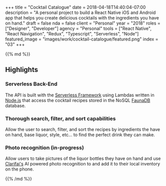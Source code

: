 +++
title = "Cocktail Catalogue"
date = 2018-04-18T14:40:04-07:00
description = "A personal project to build a React Native iOS and Android app that helps you create delicious cocktails with the ingredients you have on hand."
draft = false
nda = false
client = "Personal"
year = "2018"
roles = ["Designer", "Developer"]
agency = "Personal"
tools = ["React Native", "React Navigation", "Redux", "Typescript", "Serverless", "Node"]
featured_image = "images/work/cocktail-catalogue/featured.png"
index = "03"
+++

<div class="markdown article__column">
{{% md %}}

## Highlights

### Serverless Back-End

The API is built with the [Serverless Framework](https://serverless.com/) using Lambdas written in [Node.js](https://nodejs.org/en/) that access the cocktail recipes stored in the NoSQL [FaunaDB](https://fauna.com/) database.

### Thorough search, filter, and sort capabilities

Allow the user to search, filter, and sort the recipes by ingredients the have on hand, base liquor, style, etc... to find the perfect drink they can make.

### Photo recognition (in-progress)

Allow users to take pictures of the liquor bottles they have on hand and use [Clarifai's](https://www.clarifai.com/) AI powered photo recognition to and add it to their local inventory on the phone.


{{% /md %}}
</div>
